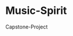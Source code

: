 # Music-Spirit
Capstone-Project

<script type='text/javascript' src='https://eu-west-1a.online.tableau.com/javascripts/api/viz_v1.js'></script><div class='tableauPlaceholder' style='width: 1280px; height: 667px;'><object class='tableauViz' width='1280' height='667' style='display:none;'><param name='host_url' value='https%3A%2F%2Feu-west-1a.online.tableau.com%2F' /> <param name='embed_code_version' value='3' /> <param name='site_root' value='&#47;t&#47;abwdata' /><param name='name' value='MusicClusters&#47;CirclesbyAveragedSoundFeatures&#47;abreuerweil@gmail.com&#47;e056456e-3e81-4846-9b2d-2da2d4070bfd' /><param name='tabs' value='no' /><param name='toolbar' value='yes' /><param name='showAppBanner' value='false' /></object></div>
